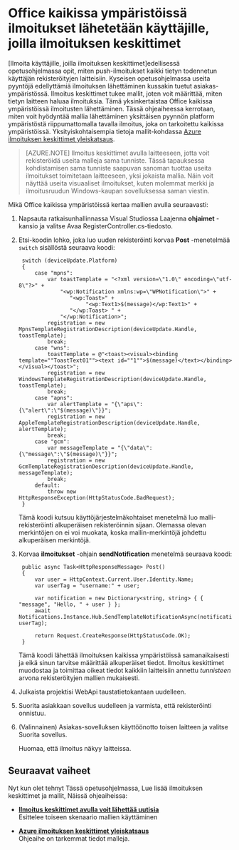 <properties
    pageTitle="Office kaikissa ympäristöissä ilmoitukset lähetetään ilmoitus keskittimet (ASP.NET) käyttäjille"
    description="Opettele käyttämään lähettäminen yksittäisen pyynnön ympäristö ympäristöstä riippumattomalla tavalla ilmoitus, joka on tarkoitettu kaikissa ympäristöissä ilmoituksen keskittimet malleja."
    services="notification-hubs"
    documentationCenter=""
    authors="ysxu"
    manager="erikre"
    editor=""/>

<tags
    ms.service="notification-hubs"
    ms.workload="mobile"
    ms.tgt_pltfrm="mobile-windows"
    ms.devlang="multiple"
    ms.topic="article"
    ms.date="10/03/2016" 
    ms.author="yuaxu"/>

# <a name="send-cross-platform-notifications-to-users-with-notification-hubs"></a>Office kaikissa ympäristöissä ilmoitukset lähetetään käyttäjille, joilla ilmoituksen keskittimet


[Ilmoita käyttäjille, joilla ilmoituksen keskittimet]edellisessä opetusohjelmassa opit, miten push-ilmoitukset kaikki tietyn todennetun käyttäjän rekisteröityjen laitteisiin. Kyseisen opetusohjelmassa useita pyyntöjä edellyttämiä ilmoituksen lähettäminen kussakin tuetut asiakas-ympäristössä. Ilmoitus keskittimet tukee mallit, joten voit määrittää, miten tietyn laitteen haluaa ilmoituksia. Tämä yksinkertaistaa Office kaikissa ympäristöissä ilmoitusten lähettäminen. Tässä ohjeaiheessa kerrotaan, miten voit hyödyntää mallia lähettäminen yksittäisen pyynnön platform ympäristöstä riippumattomalla tavalla ilmoitus, joka on tarkoitettu kaikissa ympäristöissä. Yksityiskohtaisempia tietoja mallit-kohdassa [Azure ilmoituksen keskittimet yleiskatsaus][Templates].

> [AZURE.NOTE] Ilmoitus keskittimet avulla laitteeseen, jotta voit rekisteröidä useita malleja sama tunniste. Tässä tapauksessa kohdistamisen sama tunniste saapuvan sanoman tuottaa useita ilmoitukset toimitetaan laitteeseen, yksi jokaista mallia. Näin voit näyttää useita visuaaliset ilmoitukset, kuten molemmat merkki ja ilmoitusruudun Windows-kaupan sovelluksessa saman viestin.

Mikä Office kaikissa ympäristöissä kertaa mallien avulla seuraavasti:

1. Napsauta ratkaisunhallinnassa Visual Studiossa Laajenna **ohjaimet** -kansio ja valitse Avaa RegisterController.cs-tiedosto.

2. Etsi-koodin lohko, joka luo uuden rekisteröinti korvaa **Post** -menetelmää `switch` sisällöstä seuraava koodi:

        switch (deviceUpdate.Platform)
        {
            case "mpns":
                var toastTemplate = "<?xml version=\"1.0\" encoding=\"utf-8\"?>" +
                    "<wp:Notification xmlns:wp=\"WPNotification\">" +
                       "<wp:Toast>" +
                            "<wp:Text1>$(message)</wp:Text1>" +
                       "</wp:Toast> " +
                    "</wp:Notification>";
                registration = new MpnsTemplateRegistrationDescription(deviceUpdate.Handle, toastTemplate);
                break;
            case "wns":
                toastTemplate = @"<toast><visual><binding template=""ToastText01""><text id=""1"">$(message)</text></binding></visual></toast>";
                registration = new WindowsTemplateRegistrationDescription(deviceUpdate.Handle, toastTemplate);
                break;
            case "apns":
                var alertTemplate = "{\"aps\":{\"alert\":\"$(message)\"}}";
                registration = new AppleTemplateRegistrationDescription(deviceUpdate.Handle, alertTemplate);
                break;
            case "gcm":
                var messageTemplate = "{\"data\":{\"message\":\"$(message)\"}}";
                registration = new GcmTemplateRegistrationDescription(deviceUpdate.Handle, messageTemplate);
                break;
            default:
                throw new HttpResponseException(HttpStatusCode.BadRequest);
        }

    Tämä koodi kutsuu käyttöjärjestelmäkohtaiset menetelmä luo malli-rekisteröinti alkuperäisen rekisteröinnin sijaan. Olemassa olevan merkintöjen on ei voi muokata, koska mallin-merkintöjä johdettu alkuperäisen merkintöjä.

3. Korvaa **ilmoitukset** -ohjain **sendNotification** menetelmä seuraava koodi:

        public async Task<HttpResponseMessage> Post()
        {
            var user = HttpContext.Current.User.Identity.Name;
            var userTag = "username:" + user;

            var notification = new Dictionary<string, string> { { "message", "Hello, " + user } };
            await Notifications.Instance.Hub.SendTemplateNotificationAsync(notification, userTag);

            return Request.CreateResponse(HttpStatusCode.OK);
        }

    Tämä koodi lähettää ilmoituksen kaikissa ympäristöissä samanaikaisesti ja eikä sinun tarvitse määrittää alkuperäiset tiedot. Ilmoitus keskittimet muodostaa ja toimittaa oikeat tiedot kaikkiin laitteisiin annettu _tunnisteen_ arvona rekisteröityjen mallien mukaisesti.

4. Julkaista projektisi WebApi taustatietokantaan uudelleen.

5. Suorita asiakkaan sovellus uudelleen ja varmista, että rekisteröinti onnistuu.

6. (Valinnainen) Asiakas-sovelluksen käyttöönotto toisen laitteen ja valitse Suorita sovellus.

    Huomaa, että ilmoitus näkyy laitteissa.

## <a name="next-steps"></a>Seuraavat vaiheet

Nyt kun olet tehnyt Tässä opetusohjelmassa, Lue lisää ilmoituksen keskittimet ja mallit, Näissä ohjeaiheissa:

+ **[Ilmoitus keskittimet avulla voit lähettää uutisia]** <br/>Esittelee toiseen skenaario mallien käyttäminen

+  **[Azure ilmoituksen keskittimet yleiskatsaus][Templates]**<br/>Ohjeaihe on tarkemmat tiedot malleja.


<!-- Anchors. -->

<!-- Images. -->




<!-- URLs. -->
[Push to users ASP.NET]: /manage/services/notification-hubs/notify-users-aspnet
[Push to users Mobile Services]: /manage/services/notification-hubs/notify-users/
[Visual Studio 2012 Express for Windows 8]: http://go.microsoft.com/fwlink/?LinkId=257546

[Ilmoitus keskittimet avulla voit lähettää uutisia]: notification-hubs-windows-notification-dotnet-push-xplat-segmented-wns.md
[Azure Notification Hubs]: http://go.microsoft.com/fwlink/p/?LinkId=314257
[Ilmoita käyttäjille ilmoituksen keskittimet kanssa]: notification-hubs-aspnet-backend-windows-dotnet-wns-notification.md
[Templates]: http://go.microsoft.com/fwlink/p/?LinkId=317339
[Notification Hub How to for Windows Store]: http://msdn.microsoft.com/library/windowsazure/jj927172.aspx
